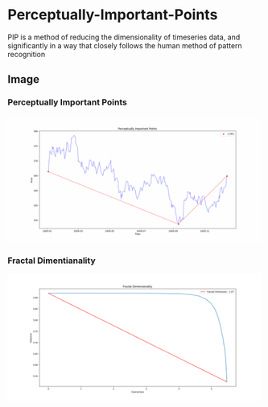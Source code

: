 # Perceptually-Important-Points

PIP is a method of reducing the dimensionality of timeseries data, and significantly in a way that closely follows the human method of pattern recognition 

## Image
### Perceptually Important Points
![Perceptually Important Points](https://github.com/cmosongo/Perceptually-Important-Points/blob/main/images/PIPs.gif)

### Fractal Dimentianality
![Fractal Dimentianality](https://github.com/cmosongo/Perceptually-Important-Points/blob/main/images/fractal_dimension.png)
